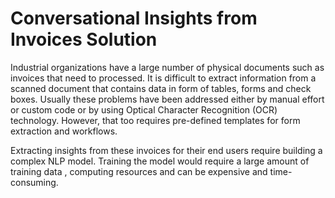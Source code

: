 # Conversational Insights from Invoices Solution

Industrial organizations have a large number of physical documents such as invoices that need to processed. It is difficult to extract information from a scanned document that contains data in form of tables, forms and check boxes. Usually these problems have been addressed either by manual effort or custom code or by using Optical Character Recognition (OCR) technology. However, that too requires pre-defined templates for form extraction and workflows.

Extracting insights from these invoices for their end users require building a complex NLP model. Training the model would require a large amount of training data , computing resources and can be expensive and time-consuming.
